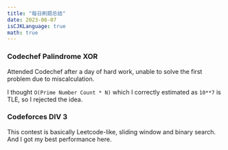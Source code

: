 ```yaml
---
title: "每日刷题总结"
date: 2023-06-07
isCJKLanguage: true
math: true
---
```


### Codechef Palindrome XOR

Attended Codechef after a day of hard work, unable to solve the first problem due to miscalculation.

I thought `O(Prime Number Count * N)` which I correctly estimated as `10**7` is TLE, so I rejected the idea.

### Codeforces DIV 3

This contest is basically Leetcode-like, sliding window and binary search. And I got my best performance here.